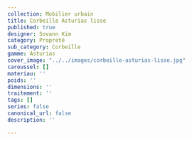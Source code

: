 ```yaml
---
collection: Mobilier urbain
title: Corbeille Asturias lisse
published: true
designer: Sovann Kim
category: Propreté
sub_category: Corbeille
gamme: Asturias
cover_image: "../../images/corbeille-asturias-lisse.jpg"
caroussel: []
materiau: ''
poids: ''
dimensions: ''
traitement: ''
tags: []
series: false
canonical_url: false
description: ''

---
```

